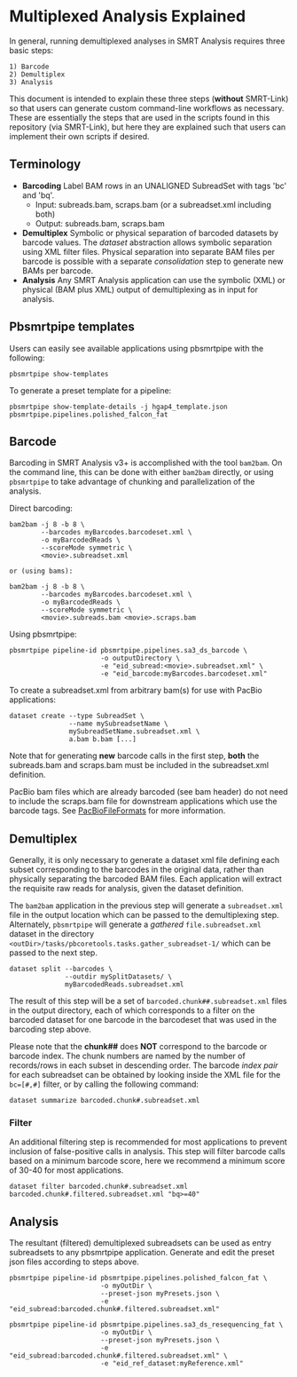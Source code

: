 # Multiplexed Analysis Explained
In general, running demultiplexed analyses in SMRT Analysis requires three basic steps: 

    1) Barcode
    2) Demultiplex
    3) Analysis

This document is intended to explain these three steps (**without** SMRT-Link) so that users can generate custom command-line workflows as necessary. These are essentially the steps that are used in the scripts found in this repository (via SMRT-Link), but here they are explained such that users can implement their own scripts if desired.

## Terminology
* **Barcoding**
    Label BAM rows in an UNALIGNED SubreadSet with tags 'bc' and 'bq'.
    * Input: subreads.bam, scraps.bam (or a subreadset.xml including both)
    * Output: subreads.bam, scraps.bam 
* **Demultiplex** Symbolic or physical separation of barcoded datasets by barcode values.
    The *dataset* abstraction allows symbolic separation using XML filter files.  Physical separation into separate BAM files per barcode is possible with a separate *consolidation* step to generate new BAMs per barcode.
* **Analysis**
    Any SMRT Analysis application can use the symbolic (XML) or physical (BAM plus XML) output of demultiplexing as in input for analysis. 

## Pbsmrtpipe templates
Users can easily see available applications using pbsmrtpipe with the following:

    pbsmrtpipe show-templates

To generate a preset template for a pipeline:

    pbsmrtpipe show-template-details -j hgap4_template.json pbsmrtpipe.pipelines.polished_falcon_fat

## Barcode
Barcoding in SMRT Analysis v3+ is accomplished with the tool `bam2bam`.  On the command line, this can be done with either `bam2bam` directly, or using `pbsmrtpipe` to take advantage of chunking and parallelization of the analysis.
    
Direct barcoding:

    bam2bam -j 8 -b 8 \
            --barcodes myBarcodes.barcodeset.xml \
            -o myBarcodedReads \
            --scoreMode symmetric \
            <movie>.subreadset.xml
    
    or (using bams):

    bam2bam -j 8 -b 8 \
            --barcodes myBarcodes.barcodeset.xml \
            -o myBarcodedReads \
            --scoreMode symmetric \
            <movie>.subreads.bam <movie>.scraps.bam

Using pbsmrtpipe:

    pbsmrtpipe pipeline-id pbsmrtpipe.pipelines.sa3_ds_barcode \
                           -o outputDirectory \
                           -e "eid_subread:<movie>.subreadset.xml" \
                           -e "eid_barcode:myBarcodes.barcodeset.xml"

To create a subreadset.xml from arbitrary bam(s) for use with PacBio applications:

    dataset create --type SubreadSet \
                   --name mySubreadsetName \
                   mySubreadSetName.subreadset.xml \
                   a.bam b.bam [...]

Note that for generating **new** barcode calls in the first step, **both** the subreads.bam and scraps.bam must be included in the subreadset.xml definition. 

PacBio bam files which are already barcoded (see bam header) do not need to include the scraps.bam file for downstream applications which use the barcode tags.  See [PacBioFileFormats](https://github.com/PacificBiosciences/PacBioFileFormats/blob/4.0/BAM.rst#bam-filename-conventions) for more information.

## Demultiplex
Generally, it is only necessary to generate a dataset xml file defining each subset corresponding to the barcodes in the original data, rather than physically separating the barcoded BAM files.  Each application will extract the requisite raw reads for analysis, given the dataset definition.

The `bam2bam` application in the previous step will generate a `subreadset.xml` file in the output location which can be passed to the demultiplexing step.  Alternately, `pbsmrtpipe` will generate a *gathered* `file.subreadset.xml` dataset in the directory `<outDir>/tasks/pbcoretools.tasks.gather_subreadset-1/` which can be passed to the next step. 

    dataset split --barcodes \
                  --outdir mySplitDatasets/ \
                  myBarcodedReads.subreadset.xml

The result of this step will be a set of `barcoded.chunk##.subreadset.xml` files in the output directory, each of which corresponds to a filter on the barcoded dataset for one barcode in the barcodeset that was used in the barcoding step above.  

Please note that the **chunk##** does **NOT** correspond to the barcode or barcode index.  The chunk numbers are named by the number of records/rows in each subset in descending order. The barcode *index pair* for each subreadset can be obtained by looking inside the XML file for the `bc=[#,#]` filter, or by calling the following command:

    dataset summarize barcoded.chunk#.subreadset.xml

### Filter
An additional filtering step is recommended for most applications to prevent inclusion of false-positive calls in analysis.  This step will filter barcode calls based on a minimum barcode score, here we recommend a minimum score of 30-40 for most applications.

    dataset filter barcoded.chunk#.subreadset.xml barcoded.chunk#.filtered.subreadset.xml "bq>=40"

## Analysis
The resultant (filtered) demultiplexed subreadsets can be used as entry subreadsets to any pbsmrtpipe application.  Generate and edit the preset json files according to steps above.

    pbsmrtpipe pipeline-id pbsmrtpipe.pipelines.polished_falcon_fat \
                           -o myOutDir \
                           --preset-json myPresets.json \
                           -e "eid_subread:barcoded.chunk#.filtered.subreadset.xml"

    pbsmrtpipe pipeline-id pbsmrtpipe.pipelines.sa3_ds_resequencing_fat \
                           -o myOutDir \
                           --preset-json myPresets.json \
                           -e "eid_subread:barcoded.chunk#.filtered.subreadset.xml" \
                           -e "eid_ref_dataset:myReference.xml"

